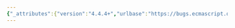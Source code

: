 ```yaml
---
{"_attributes":{"version":"4.4.4+","urlbase":"https://bugs.ecmascript.org/","maintainer":"dherman@mozilla.com"},"bug":{"bug_id":2200,"creation_ts":"2013-11-05 07:17:00 -0800","short_desc":"25.2.1.1 GeneratorFunction: Allow GeneratorFunction without YieldExpression","delta_ts":"2013-11-08 13:09:44 -0800","product":"Draft for 6th Edition","component":"technical issue","version":"Rev 20: October 28, 2013 Draft","rep_platform":"All","op_sys":"All","bug_status":"RESOLVED","resolution":"FIXED","priority":"Normal","bug_severity":"normal","everconfirmed":true,"reporter":{"uid":"andrebargull","name":"André Bargull"},"assigned_to":{"uid":"allen","name":"Allen Wirfs-Brock"},"long_desc":[{"commentid":6460,"comment_count":0,"who":{"uid":"andrebargull","name":"André Bargull"},"bug_when":"2013-11-05 07:17:15 -0800","thetext":"25.2.1.1 GeneratorFunction (p1, p2, … , pn, body), step 10:\n\n> 10.  If funcBody Contains YieldExpression is false, then throw a SyntaxError exception.\n\nThis step should be removed."},{"commentid":6475,"comment_count":1,"who":{"uid":"allen","name":"Allen Wirfs-Brock"},"bug_when":"2013-11-06 17:07:31 -0800","thetext":"fixed in rev21 editor's draft"},{"commentid":6609,"comment_count":2,"who":{"uid":"allen","name":"Allen Wirfs-Brock"},"bug_when":"2013-11-08 13:09:44 -0800","thetext":"fixed in rev21 draft"}]}}
---
```

